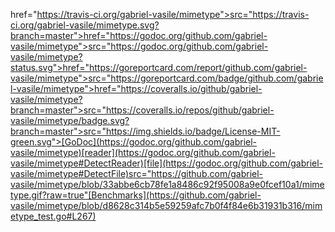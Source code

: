 href="https://travis-ci.org/gabriel-vasile/mimetype">src="https://travis-ci.org/gabriel-vasile/mimetype.svg?branch=master">href="https://godoc.org/github.com/gabriel-vasile/mimetype">src="https://godoc.org/github.com/gabriel-vasile/mimetype?status.svg">href="https://goreportcard.com/report/github.com/gabriel-vasile/mimetype">src="https://goreportcard.com/badge/github.com/gabriel-vasile/mimetype">href="https://coveralls.io/github/gabriel-vasile/mimetype?branch=master">src="https://coveralls.io/repos/github/gabriel-vasile/mimetype/badge.svg?branch=master">src="https://img.shields.io/badge/License-MIT-green.svg">[GoDoc](https://godoc.org/github.com/gabriel-vasile/mimetype)[reader](https://godoc.org/github.com/gabriel-vasile/mimetype#DetectReader)[file](https://godoc.org/github.com/gabriel-vasile/mimetype#DetectFile)src="https://github.com/gabriel-vasile/mimetype/blob/33abbe6cb78fe1a8486c92f95008a9e0fcef10a1/mimetype.gif?raw=true"[Benchmarks](https://github.com/gabriel-vasile/mimetype/blob/d8628c314b5e59259afc7b0f4f84e6b31931b316/mimetype_test.go#L267)